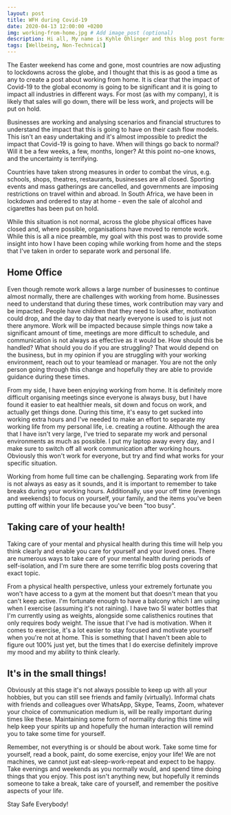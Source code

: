 ```yaml
---
layout: post
title: WFH during Covid-19
date: 2020-04-13 12:00:00 +0200
img: working-from-home.jpg # Add image post (optional)
description: Hi all, My name is Kyhle Öhlinger and this blog post forms part of my personal blog. If you enjoy any of the posts, feel free to reach out and let me know :) 
tags: [Wellbeing, Non-Technical]
---
```


The Easter weekend has come and gone, most countries are now adjusting to lockdowns across the globe, and I thought that this is as good a time as any to create a post about working from home.  It is clear that the impact of Covid-19 to the global economy is going to be significant and it is going to impact all industries in different ways. For most (as with my company), it is likely that sales will go down, there will be less work, and projects will be put on hold. 

Businesses are working and analysing scenarios and financial structures to understand the impact that this is going to have on their cash flow models. This isn't an easy undertaking and it's almost impossible to predict the impact that Covid-19 is going to have. When will things go back to normal? Will it be a few weeks, a few, months, longer? At this point no-one knows, and the uncertainty is terrifying.

Countries have taken strong measures in order to combat the virus, e.g. schools, shops, theatres, restaurants, businesses are all closed. Sporting events and mass gatherings are cancelled, and governments are imposing restrictions on travel within and abroad. In South Africa, we have been in lockdown and ordered to stay at home - even the sale of alcohol and cigarettes has been put on hold.

While this situation is not normal, across the globe physical offices have closed and, where possible, organisations have moved to remote work. While this is all a nice preamble, my goal with this post was to provide some insight into how I have been coping while working from home and the steps that I've taken in order to separate work and personal life.


## Home Office
Even though remote work allows a large number of businesses to continue almost normally, there are challenges with working from home. Businesses need to understand that during these times, work contribution may vary and be impacted. People have children that they need to look after, motivation could drop, and the day to day that nearly everyone is used to is just not there anymore. Work will be impacted because simple things now take a significant amount of time, meetings are more difficult to schedule, and communication is not always as effective as it would be. How should this be handled? What should you do if you are struggling? That would depend on the business, but in my opinion if you are struggling with your working environment, reach out to your teamlead or manager. You are not the only person going through this change and hopefully they are able to provide guidance during these times.

From my side, I have been enjoying working from home. It is definitely more difficult organising meetings since everyone is always busy, but I have found it easier to eat healthier meals, sit down and focus on work, and actually get things done. During this time, it's easy to get sucked into working extra hours and I've needed to make an effort to separate my working life from my personal life, i.e. creating a routine. Although the area that I have isn't very large, I've tried to separate my work and personal environments as much as possible. I put my laptop away every day, and I make sure to switch off all work communication after working hours. Obviously this won't work for everyone, but try and find what works for your specific situation.

Working from home full time can be challenging. Separating work from life is not always as easy as it sounds, and it is important to remember to take breaks during your working hours. Additionally, use your off time (evenings and weekends) to focus on yourself, your family, and the items you've been putting off within your life because you've been "too busy".


## Taking care of your health!

Taking care of your mental and physical health during this time will help you think clearly and enable you care for yourself and your loved ones. There are numerous ways to take care of your mental health during periods of self-isolation, and I'm sure there are some terrific blog posts covering that exact topic. 

From a physical health perspective, unless your extremely fortunate you won't have access to a gym at the moment but that doesn't mean that you can't keep active. I'm fortunate enough to have a balcony which I am using when I exercise (assuming it's not raining). I have two 5l water bottles that I'm currently using as weights, alongside some calisthenics routines that only requires body weight. The issue that I've had is motivation. When it comes to exercise, it's a lot easier to stay focused and motivate yourself when you're not at home. This is something that I haven't been able to figure out 100% just yet, but the times that I do exercise definitely improve my mood and my ability to think clearly.


## It's in the small things!

Obviously at this stage it's not always possible to keep up with all your hobbies, but you can still see friends and family (virtually). Informal chats with friends and colleagues over WhatsApp, Skype, Teams, Zoom, whatever your choice of communication medium is, will be really important during times like these. Maintaining some form of normality during this time will help keep your spirits up and hopefully the human interaction will remind you to take some time for yourself.

Remember, not everything is or should be about work. Take some time for yourself, read a book, paint, do some exercise, enjoy your life! We are not machines, we cannot just eat-sleep-work-repeat and expect to be happy. Take evenings and weekends as you normally would, and spend time doing things that you enjoy. This post isn't anything new, but hopefully it reminds someone to take a break, take care of yourself, and remember the positive aspects of your life.

Stay Safe Everybody! 



